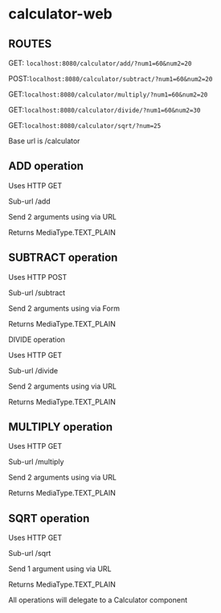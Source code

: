 # calculator-web


## ROUTES

GET: `localhost:8080/calculator/add/?num1=60&num2=20`

POST:`localhost:8080/calculator/subtract/?num1=60&num2=20`

GET:`localhost:8080/calculator/multiply/?num1=60&num2=20`

GET:`localhost:8080/calculator/divide/?num1=60&num2=30`

GET:`localhost:8080/calculator/sqrt/?num=25`


Base url is /calculator

## ADD operation

Uses HTTP GET

Sub-url /add

Send 2 arguments using via URL

Returns MediaType.TEXT_PLAIN

## SUBTRACT operation

Uses HTTP POST

Sub-url /subtract

Send 2 arguments using via Form

Returns MediaType.TEXT_PLAIN

DIVIDE operation

Uses HTTP GET

Sub-url /divide

Send 2 arguments using via URL

Returns MediaType.TEXT_PLAIN

## MULTIPLY operation

Uses HTTP GET

Sub-url /multiply

Send 2 arguments using via URL

Returns MediaType.TEXT_PLAIN

## SQRT operation

Uses HTTP GET

Sub-url /sqrt

Send 1 argument using via URL

Returns MediaType.TEXT_PLAIN

All operations will delegate to a Calculator component

